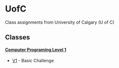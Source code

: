 # UofC
Class assignments from University of Calgary (U of C) 

## Classes

#### [Computer Programing Level 1](https://conted.ucalgary.ca/search/publicCourseSearchDetails.do?method=load&courseId=11822528) 
* [V1](https://thebimsider.github.io/scrimba-weekly-challenges/Word-Count/V1/) - Basic Challenge   

